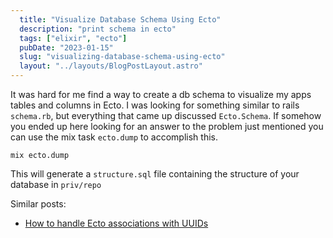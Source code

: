```yaml
---
  title: "Visualize Database Schema Using Ecto"
  description: "print schema in ecto"
  tags: ["elixir", "ecto"]
  pubDate: "2023-01-15"
  slug: "visualizing-database-schema-using-ecto"
  layout: "../layouts/BlogPostLayout.astro"
---
```


It was hard for me find a way to create a db schema to visualize my apps tables and columns in Ecto. I was looking for something similar to rails `schema.rb`, but everything that came up discussed `Ecto.Schema`. If somehow you ended up here looking for an answer to the problem just mentioned you can use the mix task `ecto.dump` to accomplish this.

```
mix ecto.dump
```

This will generate a `structure.sql` file containing the structure of your database in `priv/repo`

Similar posts:
- [How to handle Ecto associations with UUIDs](https://tinytechtuts.com/2023-ecto-associations-with-uuids)
